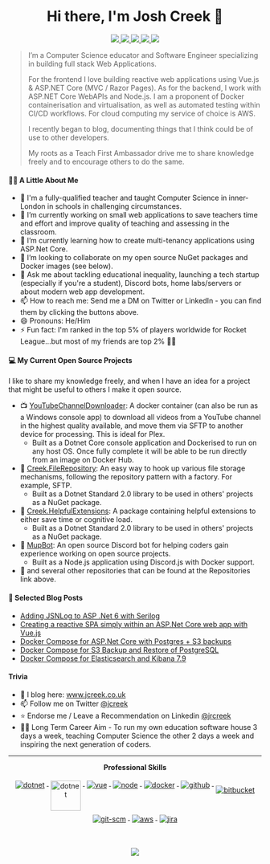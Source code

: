 <h1 align="center">Hi there, I'm Josh Creek 👋</h1>

<p align="center"> 
 <a href="https://twitter.com/jcreek23" alt="Josh's Twitter">
   <img src="https://img.shields.io/badge/-@jcreek23-%231DA1F2?style=flat-square&logo=twitter&logoColor=ffffff" />
 </a>
 <a href="https://github.com/jcreek" alt="Josh's Github">
   <img src="https://img.shields.io/badge/-@jcreek-%23181717?style=flat-square&logo=github" />
 </a>
 <a href="https://www.linkedin.com/in/jrcreek" alt="Josh's LinkedIn">
   <img src="https://img.shields.io/badge/-jrcreek-blue?style=flat-square&logo=Linkedin&logoColor=white&link=https://www.linkedin.com/in/jrcreek" />
 </a>
 <a href="https://www.jcreek.co.uk/" alt="Josh's Blog">
   <img src="https://img.shields.io/badge/jcreek.co.uk-brightgreen?style=flat-square" />
 </a>
 <a>
   <img src="https://komarev.com/ghpvc/?username=jcreek&color=blueviolet&style=flat-square" />
 </a>
</p>

> I’m a Computer Science educator and Software Engineer specializing in building full stack Web Applications. 
> 
> For the frontend I love building reactive web applications using Vue.js & ASP.NET Core (MVC / Razor Pages). As for the backend, I work with ASP.NET Core WebAPIs and Node.js. I am a proponent of Docker containerisation and virtualisation, as well as automated testing within CI/CD workflows. For cloud computing my service of choice is AWS.
> 
> I recently began to blog, documenting things that I think could be of use to other developers.
> 
> My roots as a Teach First Ambassador drive me to share knowledge freely and to encourage others to do the same.

#### 👨‍🏫 A Little About Me

- 📜 I'm a fully-qualified teacher and taught Computer Science in inner-London in schools in challenging circumstances.
- 🔭 I’m currently working on small web applications to save teachers time and effort and improve quality of teaching and assessing in the classroom.
- 🌱 I’m currently learning how to create multi-tenancy applications using ASP.Net Core.
- 👯 I’m looking to collaborate on my open source NuGet packages and Docker images (see below).
- 💬 Ask me about tackling educational inequality, launching a tech startup (especially if you're a student), Discord bots, home labs/servers or about modern web app development.
- 📫 How to reach me: Send me a DM on Twitter or LinkedIn - you can find them by clicking the buttons above.
- 😄 Pronouns: He/Him
- ⚡ Fun fact: I'm ranked in the top 5% of players worldwide for Rocket League...but most of my friends are top 2% 🤦‍♂️
<!-- - 🤔 I’m looking for help with ... -->

#### 💻 My Current Open Source Projects

I like to share my knowledge freely, and when I have an idea for a project that might be useful to others I make it open source.

- 📺 [YouTubeChannelDownloader](https://github.com/jcreek/YouTubeChannelDownloader): A docker container (can also be run as a Windows console app) to download all videos from a YouTube channel in the highest quality available, and move them via SFTP to another device for processing. This is ideal for Plex.
  - Built as a Dotnet Core console application and Dockerised to run on any host OS. Once fully complete it will be able to be run directly from an image on Docker Hub.
- 📁 [Creek.FileRepository](https://github.com/jcreek/Creek.FileRepository): An easy way to hook up various file storage mechanisms, following the repository pattern with a factory. For example, SFTP.
  - Built as a Dotnet Standard 2.0 library to be used in others' projects as a NuGet package.
- 🦥 [Creek.HelpfulExtensions](https://github.com/jcreek/Creek.HelpfulExtensions): A package containing helpful extensions to either save time or cognitive load.
  - Built as a Dotnet Standard 2.0 library to be used in others' projects as a NuGet package.
- 🦾 [MupBot](https://github.com/jcreek/MupBot): An open source Discord bot for helping coders gain experience working on open source projects.
  - Built as a Node.js application using Discord.js with Docker support.
- 🥇 and several other repositories that can be found at the Repositories link above.

#### 📙 Selected Blog Posts

- [Adding JSNLog to ASP .Net 6 with Serilog](https://www.jcreek.co.uk/web-dev/jsnlog-asp-net-6.html)
- [Creating a reactive SPA simply within an ASP.Net Core web app with Vue.js](https://www.jcreek.co.uk/web-dev/simple-vue-spa-in-asp-dotnet-core.html)
- [Docker Compose for ASP.Net Core with Postgres + S3 backups](https://www.jcreek.co.uk/deploying/docker-compose-for-asp-net-core-with-postgres-and-s3-backups.html)
- [Docker Compose for S3 Backup and Restore of PostgreSQL](https://www.jcreek.co.uk/deploying/docker-compose-s3-postgres-backup-and-restore.html)
- [Docker Compose for Elasticsearch and Kibana 7.9](https://www.jcreek.co.uk/deploying/elasticsearch-and-kibana.html)

#### Trivia

- 📝 I blog here: www.jcreek.co.uk
- 📫 Follow me on Twitter [@jcreek](https://twitter.com/jcreek)
- ⭐ Endorse me / Leave a Recommendation on Linkedin [@jrcreek](https://www.linkedin.com/in/jrcreek/)
- 👨‍💼 Long Term Career Aim - To run my own education software house 3 days a week, teaching Computer Science the other 2 days a week and inspiring the next generation of coders.

---

<p align="center"> 
 <strong>
  Professional Skills
  </strong>
</p>

<p align="center">
  <a href="https://dotnet.microsoft.com/">
    <img src="https://www.vectorlogo.zone/logos/dotnet/dotnet-ar21.svg" alt="dotnet" style="vertical-align:top; margin:4px;">
  </a>
  <a href="https://dotnet.microsoft.com/">
    <img src="https://upload.wikimedia.org/wikipedia/commons/e/ee/.NET_Core_Logo.svg" height="60px" alt="dotnet" style="vertical-align:top; margin:4px;">
  </a>
  <a href="https://vuejs.org/">
    <img src="https://www.vectorlogo.zone/logos/vuejs/vuejs-ar21.svg" alt="vue" style="vertical-align:top; margin:4px;">
  </a>
  <a href="https://nodejs.org/en/">
    <img src="https://www.vectorlogo.zone/logos/nodejs/nodejs-horizontal.svg" alt="node" style="vertical-align:top; margin:4px;">
  </a>
  <a href="https://hub.docker.com/">
    <img src="https://www.vectorlogo.zone/logos/docker/docker-ar21.svg" alt="docker" style="vertical-align:top; margin:4px">
  </a>
  <a href="https://www.github.com">
    <img src="https://www.vectorlogo.zone/logos/github/github-ar21.svg" alt="github" style="vertical-align:top; margin:4px">
  </a>
  <a href="https://bitbucket.org/product">
    <img src="https://www.vectorlogo.zone/logos/bitbucket/bitbucket-official.svg" alt="bitbucket" style="vertical-align:top; margin:4px; padding-top:10px;">
  </a>
  <a href="https://www.git.com">
    <img src="https://www.vectorlogo.zone/logos/git-scm/git-scm-ar21.svg" alt="git-scm" style="vertical-align:top; margin:4px">
  </a>
  <a href="https://aws.amazon.com/">
    <img src="https://www.vectorlogo.zone/logos/amazon_aws/amazon_aws-ar21.svg" alt="aws" style="vertical-align:top; margin:4px">
  </a>
  <a href="https://www.atlassian.com/software/jira">
    <img src="https://www.vectorlogo.zone/logos/atlassian_jira/atlassian_jira-ar21.svg" alt="jira" style="vertical-align:top; margin:4px">
  </a>
</p>
<br/>

<p align="center">
  <a href="#" alt="Josh's Github Stats"><img src="https://github-readme-stats.vercel.app/api?username=jcreek" /></a>
</p>
